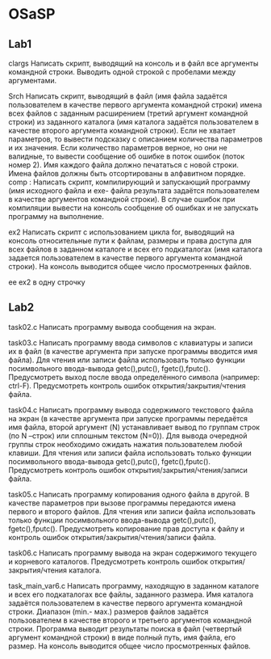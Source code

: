 # OSaSP 
Lab1
-----
clargs 
 Написать скрипт, выводящий на консоль и в файл все аргументы командной строки. Выводить одной строкой с пробелами между аргументами.

Srch
 Написать скрипт, выводящий в файл (имя файла задаётся пользователем в качестве первого аргумента командной строки) имена всех файлов с заданным расширением (третий аргумент командной строки) из заданного каталога (имя каталога задаётся пользователем в качестве второго аргумента  командной строки). Если не хватает параметров, то вывести подсказку с описанием количества параметров и их значения. Если количество параметров верное, но они не валидные, то вывести сообщение об ошибке в поток ошибок (поток номер 2). Имя каждого файла должно печататься с новой строки. Имена файлов должны быть отсортированы в алфавитном порядке.
comp : Написать скрипт, компилирующий и запускающий программу (имя исходного файла и exe- файла результата задаётся пользователем в качестве аргументов командной строки). В случае ошибок при компиляции вывести на консоль сообщение об ошибках и не запускать программу на выполнение.

ex2
Написать скрипт с использованием цикла for, выводящий на консоль относительные пути к файлам, размеры и права доступа для всех файлов   в заданном каталоге и всех его подкаталогах (имя каталога задается пользователем в качестве первого аргумента командной строки). На консоль выводится общее число просмотренных файлов.

ee
ex2 в одну строчку

Lab2
-----
task02.c
Написать программу вывода сообщения на экран. 

task03.c
Написать программу ввода символов с клавиатуры и записи их в файл (в качестве аргумента при запуске программы вводится имя файла). Для чтения или записи файла использовать только функции посимвольного ввода-вывода getc(),putc(), fgetc(),fputc(). Предусмотреть выход после ввода определённого символа (например: ctrl-F). Предусмотреть контроль ошибок открытия/закрытия/чтения файла.

task04.c
Написать программу вывода содержимого текстового файла на экран (в качестве аргумента при запуске программы передаётся имя файла, второй аргумент (N) устанавливает вывод по группам строк (по N –строк) или сплошным текстом (N=0)). Для  вывода  очередной группы строк необходимо ожидать нажатия пользователем любой клавиши. Для чтения или записи файла использовать только функции посимвольного ввода-вывода getc(),putc(), fgetc(),fputc(). Предусмотреть контроль ошибок открытия/закрытия/чтения/записи файла.

task05.c
Написать программу копирования одного файла в другой. В качестве параметров при вызове программы передаются имена первого и второго файлов. Для чтения или записи файла использовать только функции посимвольного ввода-вывода getc(),putc(), fgetc(),fputc(). Предусмотреть копирование  прав доступа к файлу и контроль ошибок открытия/закрытия/чтения/записи файла.

task06.c
Написать программу вывода на экран содержимого текущего и корневого каталогов. Предусмотреть контроль ошибок открытия/закрытия/чтения каталога.

task_main_var6.c
Написать программу, находящую в заданном каталоге и всех его подкаталогах все файлы, заданного размера. Имя каталога задаётся пользователем в качестве первого аргумента командной строки. Диапазон (min.- мах.) размеров файлов задаётся пользователем в качестве второго и третьего аргументов командной строки. Программа выводит результаты поиска в файл (четвертый аргумент командной строки) в виде полный путь, имя файла, его размер.  На консоль выводится общее число просмотренных файлов.
